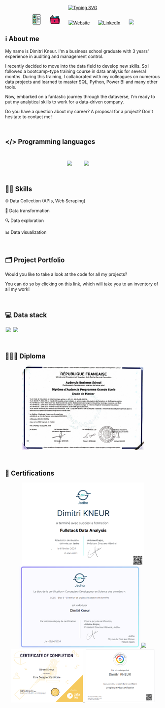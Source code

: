 <p align="center">
  <a href="https://git.io/typing-svg"><img src="https://readme-typing-svg.demolab.com?font=Fira+Code&pause=1000&center=true&vCenter=true&random=false&width=435&lines=Welcome+to+my+GitHub+!;I+am+Dimitri+Kneur%2C+Data+Analyst;Specialized+in+SQL%2C+Power+BI%2C+Python;Enjoy+your+visit+!" alt="Typing SVG" /></a>
</p>

<p align="center">
  <a href="https://github.com/DimitriKneur/DimitriKneur/blob/main/Dimitri%20Kneur%20Data%20Analyst%20enhanced%20CV%20FR%20V2.pdf"><img width="32px" alt="Resume" title="Resume" src="https://github.com/DimitriKneur/DimitriKneur/blob/main/cv.png"></a>
  &#8287;&#8287;&#8287;&#8287;&#8287;
  <a href="https://github.com/DimitriKneur/Data-Projects/blob/main/README.md"><img width="32px" alt="Portfolio" title="Portfolio" 
  src="https://github.com/DimitriKneur/DimitriKneur/blob/main/portfolio.png"></a>
  &#8287;&#8287;&#8287;&#8287;&#8287;
  <a href=""><img width="32px" alt="Website" title="Website" 
  src="https://cdn-icons-png.flaticon.com/512/5339/5339159.png"/></a>
  &#8287;&#8287;&#8287;&#8287;&#8287;
  <a href="https://fr.linkedin.com/in/dimitri-kneur-audencia"><img width="32px" alt="LinkedIn" title="LinkedIn"
  src="https://cdn-icons-png.flaticon.com/512/174/174857.png"/></a>
  &#8287;&#8287;&#8287;&#8287;&#8287;
  <a href="mailto:dimitri.kneur@protonmail.com" alt="Mail" title="Mail">
  <img width="32px" src="https://cdn-icons-png.flaticon.com/512/5968/5968534.png"/></a>

</p>

## ℹ️ About me

My name is Dimitri Kneur. I'm a business school graduate with 3 years' experience in auditing and management control.

I recently decided to move into the data field to develop new skills. So I followed a bootcamp-type training course in data analysis for several months. During this training, I collaborated with my colleagues on numerous data projects and learned to master SQL, Python, Power BI and many other tools.

Now, embarked on a fantastic journey through the dataverse, I'm ready to put my analytical skills to work for a data-driven company.

Do you have a question about my career? A proposal for a project? Don't hesitate to contact me!

<br>

## </> Programming languages

<br>

<p align="center">
	<img width="8%" src="https://cdn-icons-png.flaticon.com/512/5968/5968350.png"/>&nbsp;&nbsp;&nbsp;&nbsp;&nbsp;&nbsp;&nbsp;&nbsp;&nbsp;
	<img width="8%" src="https://cdn-icons-png.flaticon.com/512/4492/4492311.png"/>&nbsp;&nbsp;&nbsp;&nbsp;&nbsp;&nbsp;&nbsp;&nbsp;
</p>

<br>

## 💪🏾 Skills

🌐 Data Collection (APIs, Web Scraping)

🔧 Data transformation

🔍 Data exploration

📊 Data visualization

<br>

## 🗂️ Project Portfolio

Would you like to take a look at the code for all my projects?

You can do so by clicking on [this link](https://github.com/DimitriKneur/Data-Projects/blob/main/README.md), which will take you to an inventory of all my work!

<br>

## 💻 Data stack

<img style="padding:2px" src="https://img.shields.io/badge/Power%20BI-F2C811.svg?style=for-the-badge&logo=powerbi&logoColor=black"/> <img width="100px" style="padding:2px" src="https://img.shields.io/badge/GitHub-181717.svg?style=for-the-badge&logo=github&logoColor=white"/>

<br>

## 🧑🏾‍🎓 Diploma


<p align="center">
<a href='https://www.credential.net/adb9ecdf-6739-4d26-88a9-77d13742a208#gs.96kiv4' >
<img width="396px" src='https://github.com/DimitriKneur/DimitriKneur/blob/main/Diplome.png' />
</a>
</p>

<br>

## 🥇 Certifications

<!-- Begin: HubSpot Academy - HubSpot Content Hub For Marketers Badge -->
<p align="center">
<a href='https://www.credential.net/adb9ecdf-6739-4d26-88a9-77d13742a208#gs.96kiv4' >
<img width="396px" src='https://github.com/DimitriKneur/DimitriKneur/blob/main/Jedha_fullstack_certification_Dimitri_Kneur.png' />
</a>
<a href='https://www.credential.net/3ac5cf48-2190-489d-a939-200d040597fd#gs.96ks7c' >
<img width="393px" src='https://github.com/DimitriKneur/DimitriKneur/blob/main/Bloc_6_data_certification_Dimitri_Kneur.png' />
</a>
<a href='https://app-eu1.hubspot.com/academy/achievements/0cnhd883/en/1/dimitri-kneur/hubspot-cms-for-marketers' title='HubSpot Content Hub For Marketers'>
<img width="325px" src='https://hubspot-credentials-na1.s3.amazonaws.com/prod/badges/user/164c5f4d8b48434dab5be47d14765f0e.png' />
</a>
<a href='https://verify.skilljar.com/c/cp6ruaygmvre'>
<img width="235px" src='https://github.com/DimitriKneur/DimitriKneur/blob/main/Dataiku_certificate_Dimitri_Kneur.png' />
</a>
<a href='https://skillshop.credential.net/d502643a-af89-47a9-a443-a7e2d9ad7e1f'>
<img width="227px" src='https://github.com/DimitriKneur/DimitriKneur/blob/main/Google_analytics_certificate_Dimitri_Kneur.png' />
</a>
</p>
<!-- End: HubSpot Academy - HubSpot Content Hub For Marketers Badge -->
